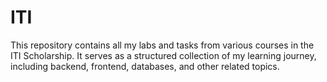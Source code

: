 # ITI
This repository contains all my labs and tasks from various courses in the ITI Scholarship. It serves as a structured collection of my learning journey, including backend, frontend, databases, and other related topics.

